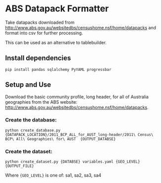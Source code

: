 # ABS Datapack Formatter

Take datapacks downloaded from http://www.abs.gov.au/websitedbs/censushome.nsf/home/datapacks and format into csv for further processing.

This can be used as an alternative to tablebuilder.

## Install dependencies

```
pip install pandas sqlalchemy PyYAML progressbar
```

## Setup and Use

Download the basic community profile, long header, for all of Australia geographies from the ABS website: http://www.abs.gov.au/websitedbs/censushome.nsf/home/datapacks.

### Create the database:

`python create_database.py {DATAPACK_LOCATION}/2011_BCP_ALL_for_AUST_long-header/2011\ Census\ BCP\ All\ Geographies\ for\ AUST  {OUTPUT_DATABSE}`

### Create the dataset:
`python create_dataset.py {DATABSE} variables.yaml {GEO_LEVEL} {OUTPUT_FILE}`

Where `{GEO_LEVEL}` is one of:
sa1, sa2, sa3, sa4
